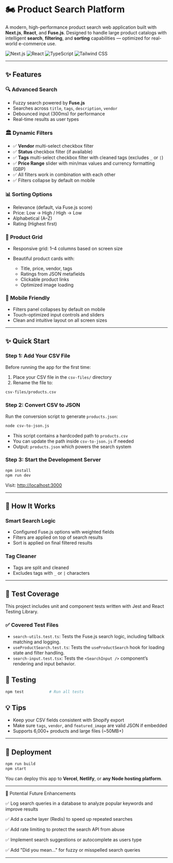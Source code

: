 # 🏍️ Product Search Platform

A modern, high-performance product search web application built with **Next.js**, **React**, and **Fuse.js**. Designed to handle large product catalogs with intelligent **search**, **filtering**, and **sorting** capabilities — optimized for real-world e-commerce use.

![Next.js](https://img.shields.io/badge/Next.js-14-black?style=for-the-badge\&logo=next.js)
![React](https://img.shields.io/badge/React-18-blue?style=for-the-badge\&logo=react)
![TypeScript](https://img.shields.io/badge/TypeScript-5-blue?style=for-the-badge\&logo=typescript)
![Tailwind CSS](https://img.shields.io/badge/Tailwind-3-38B2AC?style=for-the-badge\&logo=tailwind-css)

---

## ✨ Features

### 🔍 **Advanced Search**

* Fuzzy search powered by **Fuse.js**
* Searches across `title`, `tags`, `description`, `vendor`
* Debounced input (300ms) for performance
* Real-time results as user types

### 🏛️ **Dynamic Filters**

* ✅ **Vendor** multi-select checkbox filter
* ✅ **Status** checkbox filter (if available)
* ✅ **Tags** multi-select checkbox filter with cleaned tags (excludes `_` or `|`)
* ✅ **Price Range** slider with min/max values and currency formatting (GBP)
* ✅ All filters work in combination with each other
* ✅ Filters collapse by default on mobile

### 📊 **Sorting Options**

* Relevance (default, via Fuse.js score)
* Price: Low → High / High → Low
* Alphabetical (A–Z)
* Rating (Highest first)

### 🧱 **Product Grid**

* Responsive grid: 1–4 columns based on screen size
* Beautiful product cards with:

  * Title, price, vendor, tags
  * Ratings from JSON metafields
  * Clickable product links
  * Optimized image loading

### 📱 **Mobile Friendly**

* Filters panel collapses by default on mobile
* Touch-optimized input controls and sliders
* Clean and intuitive layout on all screen sizes

---

## ✨ Quick Start

### Step 1: Add Your CSV File

Before running the app for the first time:

1. Place your CSV file in the `csv-files/` directory
2. Rename the file to:

```bash
csv-files/products.csv
```

### Step 2: Convert CSV to JSON

Run the conversion script to generate `products.json`:

```bash
node csv-to-json.js
```

* This script contains a hardcoded path to `products.csv`
* You can update the path inside `csv-to-json.js` if needed
* Output: `products.json` which powers the search system

### Step 3: Start the Development Server

```bash
npm install
npm run dev
```

Visit: [http://localhost:3000](http://localhost:3000)

---



## 🧐 How It Works

### Smart Search Logic

* Configured Fuse.js options with weighted fields
* Filters are applied on top of search results
* Sort is applied on final filtered results

### Tag Cleaner

* Tags are split and cleaned
* Excludes tags with `_` or `|` characters



---

## 🧪 Test Coverage

This project includes unit and component tests written with Jest and React Testing Library.

### ✅ Covered Test Files

- `search-utils.test.ts`: Tests the Fuse.js search logic, including fallback matching and logging.
- `useProductSearch.test.ts`: Tests the `useProductSearch` hook for loading state and filter handling.
- `search-input.test.tsx`: Tests the `<SearchInput />` component’s rendering and input behavior.


## 🧪 Testing

```bash
npm test           # Run all tests
```


## 💡 Tips

* Keep your CSV fields consistent with Shopify export
* Make sure `tags`, `vendor`, and `featured_image` are valid JSON if embedded
* Supports 6,000+ products and large files (\~50MB+)


---

## 🔄 Deployment

```bash
npm run build
npm start
```

You can deploy this app to **Vercel**, **Netlify**, or **any Node hosting platform**.

---


🚀 Potential Future Enhancements

✅ Log search queries in a database to analyze popular keywords and improve results

✅ Add a cache layer (Redis) to speed up repeated searches

✅ Add rate limiting to protect the search API from abuse

✅ Implement search suggestions or autocomplete as users type

✅ Add "Did you mean..." for fuzzy or misspelled search queries

---

